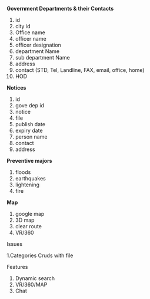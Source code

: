 **Government Departments & their Contacts**

1. id
2. city id
3. Office name
4. officer name
5. officer designation
6. department Name
7. sub department Name
8. address
9. contact (STD, Tel, Landline, FAX, email, office, home)
10. HOD

**Notices**

1. id
2. gove dep id
3. notice
4. file
5. publish date
6. expiry date
7. person name
8. contact
9. address

**Preventive majors**

1. floods
2. earthquakes
3. lightening
4. fire

**Map**

1. google map
2. 3D map
3. clear route
4. VR/360


Issues

1.Categories Cruds with file

Features 

1. Dynamic search
2. VR/360/MAP
3. Chat
